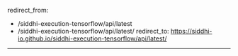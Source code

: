 redirect_from:
  - /siddhi-execution-tensorflow/api/latest
  - /siddhi-execution-tensorflow/api/latest/
redirect_to: https://siddhi-io.github.io/siddhi-execution-tensorflow/api/latest/
---
